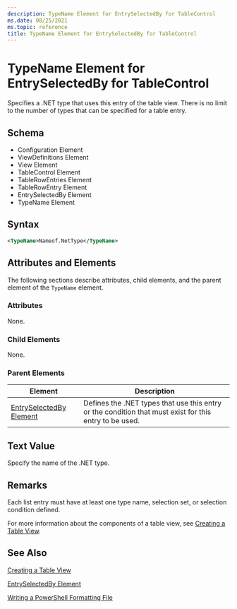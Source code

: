 ```yaml
---
description: TypeName Element for EntrySelectedBy for TableControl
ms.date: 08/25/2021
ms.topic: reference
title: TypeName Element for EntrySelectedBy for TableControl
---
```

# TypeName Element for EntrySelectedBy for TableControl

Specifies a .NET type that uses this entry of the table view. There is no limit to the number of
types that can be specified for a table entry.

## Schema

- Configuration Element
- ViewDefinitions Element
- View Element
- TableControl Element
- TableRowEntries Element
- TableRowEntry Element
- EntrySelectedBy Element
- TypeName Element

## Syntax

```xml
<TypeName>Nameof.NetType</TypeName>
```

## Attributes and Elements

The following sections describe attributes, child elements, and the parent element of the `TypeName`
element.

### Attributes

None.

### Child Elements

None.

### Parent Elements

|Element|Description|
|-------------|-----------------|
|[EntrySelectedBy Element](./entryselectedby-element-for-tablerowentry-for-tablecontrol-format.md)|Defines the .NET types that use this entry or the condition that must exist for this entry to be used.|

## Text Value

Specify the name of the .NET type.

## Remarks

Each list entry must have at least one type name, selection set, or selection condition defined.

For more information about the components of a table view, see [Creating a Table View](./creating-a-table-view.md).

## See Also

[Creating a Table View](./creating-a-table-view.md)

[EntrySelectedBy Element](./entryselectedby-element-for-tablerowentry-for-tablecontrol-format.md)

[Writing a PowerShell Formatting File](./writing-a-powershell-formatting-file.md)
